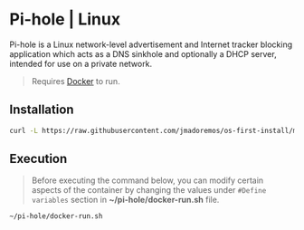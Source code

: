 # Pi-hole | Linux

Pi-hole is a Linux network-level advertisement and Internet tracker blocking application which acts as a DNS sinkhole and optionally a DHCP server, intended for use on a private network.

> Requires [Docker](../docker/README.md) to run.

## Installation

```bash
curl -L https://raw.githubusercontent.com/jmadoremos/os-first-install/master/linux/shared/docker-pi-hole/install.sh | bash
```
## Execution

> Before executing the command below, you can modify certain aspects of the container by changing the values under `#Define variables` section in **~/pi-hole/docker-run.sh** file.

```bash
~/pi-hole/docker-run.sh
```

